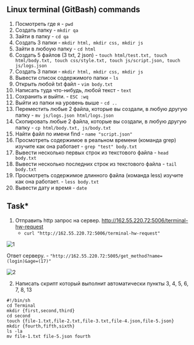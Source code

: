 ## Linux terminal (GitBash) commands

1. Посмотреть где я - `pwd`
2. Создать папку - `mkdir qa`
3. Зайти в папку - `cd qa`
4. Создать 3 папки - `mkdir html, mkdir css, mkdir js`
5. Зайти в любоую папку - `cd html`
6. Создать 5 файлов (3 txt, 2 json) - `touch html/test.txt, touch html/body.txt, touch css/style.txt, touch js/script.json, touch js/logs.json`
7. Создать 3 папки - `mkdir html, mkdir css, mkdir js`
8. Вывести список содержимого папки - `ls`
9. Открыть любой txt файл - `vim body.txt`
10. Написать туда что-нибудь, любой текст - `text`
11. Сохранить и выйти. - `ESC :wq`
12. Выйти из папки на уровень выше - `cd ..`
13. Переместить любые 2 файла, которые вы создали, в любую другую папку - `mv js/logs.json html/logs.json`
14. Скопировать любые 2 файла, которые вы создали, в любую другую папку - `cp html/body.txt, js/body.txt`
15. Найти файл по имени find - `name "script.json"`
16. Просмотреть содержимое в реальном времени (команда grep) изучите как она работает - `grep "test" body.txt`
17. Вывести несколько первых строк из текстового файла - `head body.txt`
18. Вывести несколько последних строк из текстового файла - `tail body.txt`
19. Просмотреть содержимое длинного файла (команда less) изучите как она работает. - `less body.txt`
20. Вывести дату и время - `date`

## Task*

1) Отправить http запрос на сервер.
http://162.55.220.72:5006/terminal-hw-request
   - `curl "http://162.55.220.72:5006/terminal-hw-request"`

![1](https://github.com/supremexkid/Terminal/assets/126493566/ae1fb9c9-eeef-465b-9e77-7cd827b79e02)

 Ответ серверу.
    - `"http://162.55.220.72:5005/get_method?name=(login)&age=(17)"`
   
![2](https://github.com/supremexkid/Terminal/assets/126493566/4b13e0dc-83bc-4dbc-b8e1-be4371cf0b05)

2) Написать скрипт который выполнит автоматически пункты 3, 4, 5, 6, 7, 8, 13
```
#!/bin/sh
cd Terminal
mkdir {first,second,third}
cd second
touch {file-1.txt,file-2.txt,file-3.txt,file-4.json,file-5.json}
mkdir {fourth,fifth,sixth}
ls -la
mv file-1.txt file-5.json fourth
```
